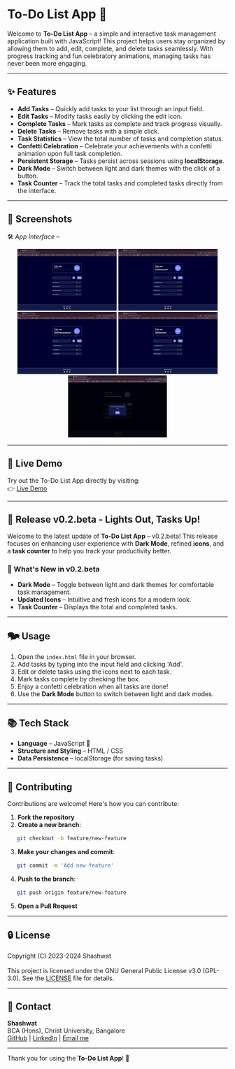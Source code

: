 # To-Do List App 📅

Welcome to **To-Do List App** – a simple and interactive task management application built with JavaScript! This project helps users stay organized by allowing them to add, edit, complete, and delete tasks seamlessly. With progress tracking and fun celebratory animations, managing tasks has never been more engaging.

---

## ✨ Features

- **Add Tasks** – Quickly add tasks to your list through an input field.
- **Edit Tasks** – Modify tasks easily by clicking the edit icon.
- **Complete Tasks** – Mark tasks as complete and track progress visually.
- **Delete Tasks** – Remove tasks with a simple click.
- **Task Statistics** – View the total number of tasks and completion status.
- **Confetti Celebration** – Celebrate your achievements with a confetti animation upon full task completion.
- **Persistent Storage** – Tasks persist across sessions using **localStorage**.
- **Dark Mode** – Switch between light and dark themes with the click of a button.
- **Task Counter** – Track the total tasks and completed tasks directly from the interface.

---

## 📸 Screenshots

🛠️ *App Interface* –
<p align="center">
  <img src="https://github.com/Shashwat-19/Todo-List/raw/main/images/List.png" width="45%"/>
  <img src="https://github.com/Shashwat-19/Todo-List/raw/main/images/Progressbar.png" width="45%"/>
  <img src="https://github.com/Shashwat-19/Todo-List/raw/main/images/editing.png" width="45%"/>
  <img src="https://github.com/Shashwat-19/Todo-List/raw/main/images/deletedone.png" width="45%"/>
  <img src="https://github.com/Shashwat-19/Todo-List/raw/main/images/completition.png" width="45%"/>
</p>

---

## 🚀 Live Demo

Try out the To-Do List App directly by visiting:<br>
👉 [Live Demo](https://shashwat-19.github.io/Todo-List/)

---

## 🚀 Release v0.2.beta - Lights Out, Tasks Up!  

Welcome to the latest update of **To-Do List App** – v0.2.beta! This release focuses on enhancing user experience with **Dark Mode**, refined **icons**, and a **task counter** to help you track your productivity better.

### 🎯 What's New in v0.2.beta

- **Dark Mode** – Toggle between light and dark themes for comfortable task management.
- **Updated Icons** – Intuitive and fresh icons for a modern look.
- **Task Counter** – Displays the total and completed tasks.

---

## 🗫️ Usage

1. Open the `index.html` file in your browser.
2. Add tasks by typing into the input field and clicking 'Add'.
3. Edit or delete tasks using the icons next to each task.
4. Mark tasks complete by checking the box.
5. Enjoy a confetti celebration when all tasks are done!
6. Use the **Dark Mode** button to switch between light and dark modes.

---

## 📚 Tech Stack

- **Language** – JavaScript 🔖
- **Structure and Styling** – HTML / CSS
- **Data Persistence** – localStorage (for saving tasks)

---

## 🤝 Contributing

Contributions are welcome! Here's how you can contribute:

1. **Fork the repository**
2. **Create a new branch**:
```bash
   git checkout -b feature/new-feature
```
3. **Make your changes and commit**:
```bash
   git commit -m 'Add new feature'
```
4. **Push to the branch**:
```bash
   git push origin feature/new-feature
```
5. **Open a Pull Request**

---

## 🔒 License

Copyright (C) 2023-2024 Shashwat<br><br>
This project is licensed under the GNU General Public License v3.0 (GPL-3.0). See the [LICENSE](LICENSE) file for details.

---

## 📩 Contact

**Shashwat**  
BCA (Hons), Christ University, Bangalore  
[GitHub](https://github.com/Shashwat-19) | [LinkedIn](https://www.linkedin.com/in/shashwatk1956/) | [Email me](shashwat1956@gmail.com)  

---

Thank you for using the **To-Do List App**! 🎉

